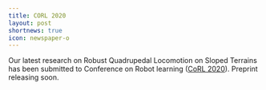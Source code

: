 ```yaml
---
title: CORL 2020 
layout: post
shortnews: true
icon: newspaper-o
---
```


Our latest research on Robust Quadrupedal Locomotion on Sloped Terrains has been submitted to Conference on Robot learning ([CoRL 2020](https://www.robot-learning.org/)). Preprint releasing soon.
